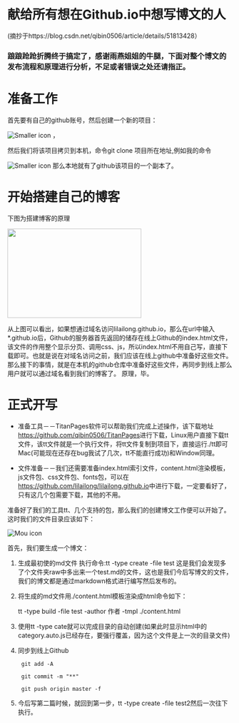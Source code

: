 # 献给所有想在Github.io中想写博文的人

(摘抄于https://blog.csdn.net/qibin0506/article/details/51813428）
### 踉踉跄跄折腾终于搞定了，感谢雨燕姐姐的牛腿，下面对整个博文的发布流程和原理进行分析，不足或者错误之处还请指正。

# 准备工作
首先要有自己的github账号，然后创建一个新的项目：

![Smaller icon](http://lilailong.github.io/picture/1.png) ，

然后我们将该项目拷贝到本机，命令git clone 项目所在地址,例如我的命令

![Smaller icon](http://lilailong.github.io/picture/2.png) 
那么本地就有了github该项目的一个副本了。

# 开始搭建自己的博客
下图为搭建博客的原理

 <img src="http://lilailong.github.io/picture/3.png" style="align:center;height:200px;width:300px;" />

从上图可以看出，如果想通过域名访问lilailong.github.io，那么在url中输入*.github.io后，Github的服务器首先返回的储存在线上Github的index.html文件，该文件的作用整个显示分页、调用css、js，所以index.html不用自己写，直接下载即可。也就是说在对域名访问之前，我们应该在线上github中准备好这些文件。
那么接下的事情，就是在本机的github仓库中准备好这些文件，再同步到线上那么用户就可以通过域名看到我们的博客了。
原理，毕。
# 正式开写


* 准备工具－－TitanPages软件可以帮助我们完成上述操作，该下载地址<https://github.com/qibin0506/TitanPages>进行下载，Linux用户直接下载tt文件，该tt文件就是一个执行文件，将tt文件复制到项目下，直接运行./tt即可 Mac(可能现在还存在bug我试了几次，tt不能直行成功)和Window同理。

* 文件准备－－我们还需要准备index.html索引文件，content.html渲染模板，js文件包、css文件包、fonts包，可以在<https://github.com/lilailong/lilailong.github.io>中进行下载，一定要看好了，只有这几个包需要下载，其他的不用。

准备好了我们的工具tt、几个支持的包，那么我们的创建博文工作便可以开始了。
这时我们的文件目录应该如下：

![Mou icon](http://lilailong.github.io/picture/4.png)

首先，我们要生成一个博文：

1. 生成最初使的md文件
执行命令:tt -type create -file test
这是我们会发现多了个文件夹raw中多出来一个test.md的文件，这也是我们今后写博文的文件，我们的博文都是通过markdown格式进行编写然后发布的。

2. 将生成的md文件用./content.html模板渲染成html命令如下：
	
	tt -type build -file test -author 作者 -tmpl ./content.html
3. 使用tt -type cate就可以完成目录的自动创建(如果此时显示html中的category.auto.js已经存在，要强行覆盖，因为这个文件是上一次的目录文件)

4. 同步到线上Github

        git add -A
	
        git commit -m "**"
    
        git push origin master -f

5. 今后写第二篇时候，就回到第一步，tt -type create -file test2然后一次往下执行。

  

